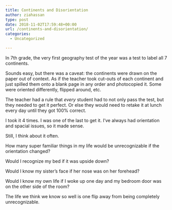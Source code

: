 ```yaml
---
title: Continents and Disorientation
author: ziahassan
type: post
date: 2018-11-02T17:59:48+00:00
url: /continents-and-disorientation/
categories:
  - Uncategorized

---
```

In 7th grade, the very first geography test of the year was a test to label all 7 continents.

Sounds easy, but there was a caveat: the continents were drawn on the paper out of context. As if the teacher took cut-outs of each continent and just spilled them onto a blank page in any order and photocopied it. Some were oriented differently, flipped around, etc.

The teacher had a rule that _every_ student had to not only pass the test, but they needed to get it perfect. Or else they would need to retake it at lunch every day until they got 100% correct.

I took it 4 times. I was one of the last to get it. I&#8217;ve always had orientation and spacial issues, so it made sense.

Still, I think about it often.

How many super familiar things in my life would be unrecognizable if the orientation changed?

Would I recognize my bed if it was upside down?

Would I know my sister&#8217;s face if her nose was on her forehead?

Would I know my own life if I woke up one day and my bedroom door was on the other side of the room?

The life we think we know so well is one flip away from being completely unrecognizable.